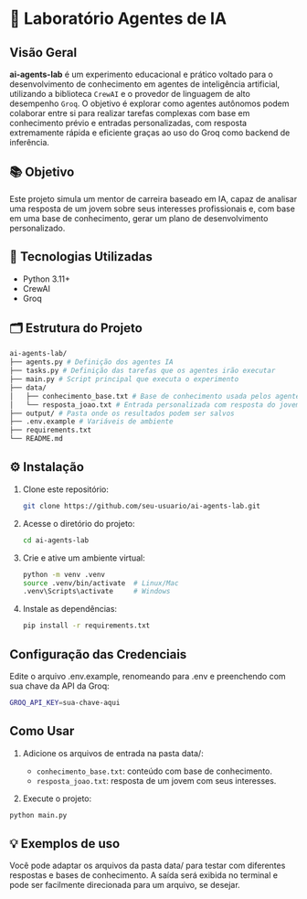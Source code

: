 # 🤖 Laboratório Agentes de IA

## Visão Geral
**ai-agents-lab** é um experimento educacional e prático voltado para o desenvolvimento de conhecimento em agentes de inteligência artificial, utilizando a biblioteca `CrewAI` e o provedor de linguagem de alto desempenho `Groq`. O objetivo é explorar como agentes autônomos podem colaborar entre si para realizar tarefas complexas com base em conhecimento prévio e entradas personalizadas, com resposta extremamente rápida e eficiente graças ao uso do Groq como backend de inferência.


## 📚 Objetivo

Este projeto simula um mentor de carreira baseado em IA, capaz de analisar uma resposta de um jovem sobre seus interesses profissionais e, com base em uma base de conhecimento, gerar um plano de desenvolvimento personalizado.

## 🚀 Tecnologias Utilizadas

- Python 3.11+
- CrewAI
- Groq

## 🗂️ Estrutura do Projeto

```bash
ai-agents-lab/  
├── agents.py # Definição dos agentes IA  
├── tasks.py # Definição das tarefas que os agentes irão executar  
├── main.py # Script principal que executa o experimento  
├── data/  
│   ├── conhecimento_base.txt # Base de conhecimento usada pelos agentes  
│   └── resposta_joao.txt # Entrada personalizada com resposta do jovem  
├── output/ # Pasta onde os resultados podem ser salvos  
├── .env.example # Variáveis de ambiente
├── requirements.txt
└── README.md
```


## ⚙️ Instalação
1. Clone este repositório:
   ```bash
   git clone https://github.com/seu-usuario/ai-agents-lab.git
   ```
2. Acesse o diretório do projeto:
   ```bash
   cd ai-agents-lab
   ```
3. Crie e ative um ambiente virtual:
   ```bash
   python -m venv .venv
   source .venv/bin/activate  # Linux/Mac
   .venv\Scripts\activate     # Windows
   ```
4. Instale as dependências:
   ```bash
   pip install -r requirements.txt
   ```

## Configuração das Credenciais
Edite o arquivo .env.example, renomeando para .env e preenchendo com sua chave da API da Groq:

   ```bash
   GROQ_API_KEY=sua-chave-aqui
   ```

## Como Usar
1. Adicione os arquivos de entrada na pasta data/:
    - `conhecimento_base.txt`: conteúdo com base de conhecimento.
    - `resposta_joao.txt`: resposta de um jovem com seus interesses.

2. Execute o projeto:

```sh
python main.py
```

## 💡 Exemplos de uso
Você pode adaptar os arquivos da pasta data/ para testar com diferentes respostas e bases de conhecimento. A saída será exibida no terminal e pode ser facilmente direcionada para um arquivo, se desejar.